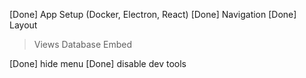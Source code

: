 [Done] App Setup (Docker, Electron, React)
[Done] Navigation
[Done] Layout
> Views
> Database Embed

[Done] hide menu
[Done] disable dev tools
